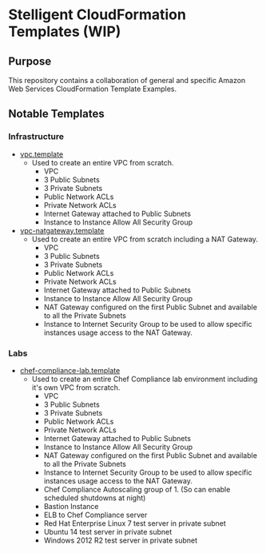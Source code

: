 # Stelligent CloudFormation Templates (WIP)

## Purpose
This repository contains a collaboration of general and specific Amazon Web Services CloudFormation Template Examples.

## Notable Templates

### Infrastructure
* [vpc.template](https://github.com/stelligent/cloudformation_templates/blob/master/infrastructure/vpc.template)
  * Used to create an entire VPC from scratch.
    * VPC
    * 3 Public Subnets
    * 3 Private Subnets
    * Public Network ACLs
    * Private Network ACLs
    * Internet Gateway attached to Public Subnets
    * Instance to Instance Allow All Security Group
* [vpc-natgateway.template](https://github.com/stelligent/cloudformation_templates/blob/master/infrastructure/vpc-natgateway.template)
  * Used to create an entire VPC from scratch including a NAT Gateway.
    * VPC
    * 3 Public Subnets
    * 3 Private Subnets
    * Public Network ACLs
    * Private Network ACLs
    * Internet Gateway attached to Public Subnets
    * Instance to Instance Allow All Security Group
    * NAT Gateway configured on the first Public Subnet and available to all the Private Subnets
    * Instance to Internet Security Group to be used to allow specific instances usage access to the NAT Gateway.

### Labs
* [chef-compliance-lab.template](https://github.com/stelligent/cloudformation_templates/blob/master/labs/chef-compliance-lab.template)
  * Used to create an entire Chef Compliance lab environment including it's own VPC from scratch.
    * VPC
    * 3 Public Subnets
    * 3 Private Subnets
    * Public Network ACLs
    * Private Network ACLs
    * Internet Gateway attached to Public Subnets
    * Instance to Instance Allow All Security Group
    * NAT Gateway configured on the first Public Subnet and available to all the Private Subnets
    * Instance to Internet Security Group to be used to allow specific instances usage access to the NAT Gateway.
    * Chef Compliance Autoscaling group of 1. (So can enable scheduled shutdowns at night)
    * Bastion Instance
    * ELB to Chef Compliance server
    * Red Hat Enterprise Linux 7 test server in private subnet
    * Ubuntu 14 test server in private subnet
    * Windows 2012 R2 test server in private subnet